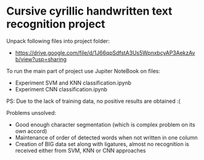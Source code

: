 # Cursive cyrillic handwritten text recognition project

Unpack following files into project folder: 
- https://drive.google.com/file/d/1J66qpSdfstA3Us5WpnxbcyAP3AekzAvb/view?usp=sharing


To run the main part of project use Jupiter NoteBook on files:
- Experiment SVM and KNN classification.ipynb
- Experiment CNN classification.ipynb

PS: Due to the lack of training data, no positive results are obtained :(

Problems unsolved:
- Good enough character segmentation (which is complex problem on its own accord)
- Maintenance of order of detected words when not written in one column
- Creation of BIG data set along with ligatures, almost no recognition is received either from SVM, KNN or CNN approaches 
